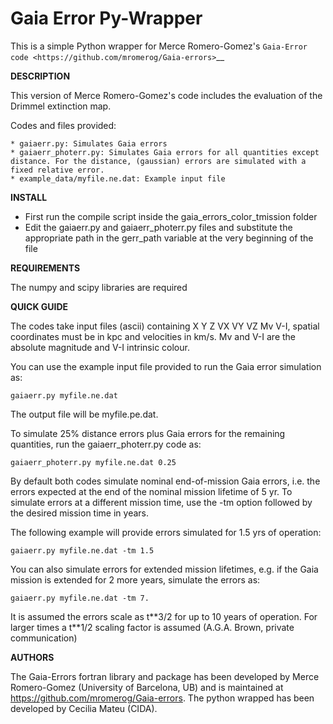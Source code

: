 Gaia Error Py-Wrapper
======

This is a simple Python wrapper for Merce Romero-Gomez's `Gaia-Error code <https://github.com/mromerog/Gaia-errors>`__

**DESCRIPTION**

This version of Merce Romero-Gomez's code includes the evaluation of the Drimmel extinction map.


Codes and files provided:

	* gaiaerr.py: Simulates Gaia errors 
	* gaiaerr_photerr.py: Simulates Gaia errors for all quantities except distance. For the distance, (gaussian) errors are simulated with a fixed relative error. 
	* example_data/myfile.ne.dat: Example input file


**INSTALL**

- First run the compile script inside the gaia_errors_color_tmission folder
- Edit the gaiaerr.py and gaiaerr_photerr.py files and substitute the appropriate path in the gerr_path variable at the very beginning of the file

**REQUIREMENTS**

The numpy and scipy libraries are required

**QUICK GUIDE**

The codes take input files (ascii) containing  X Y Z VX VY VZ Mv V-I, spatial coordinates must be in kpc and velocities in km/s. Mv and V-I are the absolute magnitude and V-I intrinsic colour.

You can use the example input file provided to run the Gaia error simulation as:

	gaiaerr.py myfile.ne.dat

The output file will be myfile.pe.dat.

To simulate 25% distance errors plus Gaia errors for the remaining quantities, run the gaiaerr_photerr.py code as:

	gaiaerr_photerr.py myfile.ne.dat 0.25

By default both codes simulate nominal end-of-mission Gaia errors, i.e. the errors expected at the end of the nominal mission lifetime of 5 yr. To simulate errors at a different mission time, use the -tm option followed by the desired mission time in years.

The following example will provide errors simulated for 1.5 yrs of operation:

	gaiaerr.py myfile.ne.dat -tm 1.5

You can also simulate errors for extended mission lifetimes, e.g. if the Gaia mission is extended for 2 more years, simulate the errors as:

	gaiaerr.py myfile.ne.dat -tm 7.

It is assumed the errors scale as t\*\*3/2 for up to 10 years of operation. For larger times a t\*\*1/2 scaling factor is assumed (A.G.A. Brown, private communication) 

**AUTHORS**

The Gaia-Errors fortran library and package has been developed by Merce Romero-Gomez (University of Barcelona, UB) and is maintained at https://github.com/mromerog/Gaia-errors.
The python wrapped has been developed by Cecilia Mateu (CIDA).




